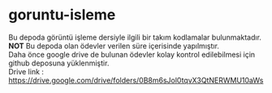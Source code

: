 # goruntu-isleme
Bu depoda görüntü işleme dersiyle ilgili bir takım kodlamalar bulunmaktadır.
<b>NOT</b>
Bu depoda olan ödevler verilen süre içerisinde yapılmıştır.<br>
Daha önce google drive de bulunan ödevler kolay kontrol edilebilmesi için github deposuna yüklenmiştir.<br>
Drive link : https://drive.google.com/drive/folders/0B8m6sJol0tqvX3QtNERWMU10aWs

